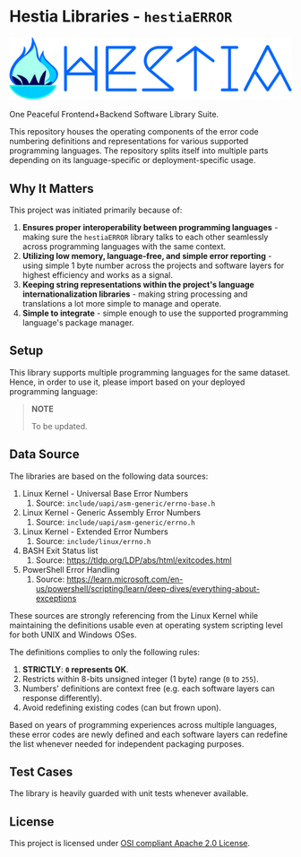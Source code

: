 # Hestia Libraries - `hestiaERROR`

[![Hestia Libraries](.src/icons/banner_1200x270.svg)](#)

One Peaceful Frontend+Backend Software Library Suite.

This repository houses the operating components of the error code numbering
definitions and representations for various supported programming languages. The
repository splits itself into multiple parts depending on its language-specific
or deployment-specific usage.




## Why It Matters

This project was initiated primarily because of:

1. **Ensures proper interoperability between programming languages** -
   making sure the `hestiaERROR` library talks to each other seamlessly across
   programming languages with the same context.
2. **Utilizing low memory, language-free, and simple error reporting** -
   using simple 1 byte number across the projects and software layers for
   highest efficiency and works as a signal.
3. **Keeping string representations within the project's language
   internationalization libraries** - making string processing and translations
   a lot more simple to manage and operate.
4. **Simple to integrate** - simple enough to use the supported programming
   language's package manager.




## Setup

This library supports multiple programming languages for the same dataset.
Hence, in order to use it, please import based on your deployed programming
language:

> **NOTE**
>
> To be updated.




## Data Source

The libraries are based on the following data sources:

1. Linux Kernel - Universal Base Error Numbers
   1. Source: `include/uapi/asm-generic/errno-base.h`
2. Linux Kernel - Generic Assembly Error Numbers
   1. Source: `include/uapi/asm-generic/errno.h`
3. Linux Kernel - Extended Error Numbers
   1. Source: `include/linux/errno.h`
4. BASH Exit Status list
   1. Source: https://tldp.org/LDP/abs/html/exitcodes.html
5. PowerShell Error Handling
   1. Source: https://learn.microsoft.com/en-us/powershell/scripting/learn/deep-dives/everything-about-exceptions

These sources are strongly referencing from the Linux Kernel while maintaining
the definitions usable even at operating system scripting level for both UNIX
and Windows OSes.

The definitions complies to only the following rules:

1. **STRICTLY**: **`0` represents OK**.
2. Restricts within 8-bits unsigned integer (1 byte) range (`0` to `255`).
3. Numbers' definitions are context free (e.g. each software layers can response
   differently).
4. Avoid redefining existing codes (can but frown upon).

Based on years of programming experiences across multiple languages, these error
codes are newly defined and each software layers can redefine the list whenever
needed for independent packaging purposes.




## Test Cases

The library is heavily guarded with unit tests whenever available.




## License

This project is licensed under [OSI compliant Apache 2.0 License](LICENSE.txt).
